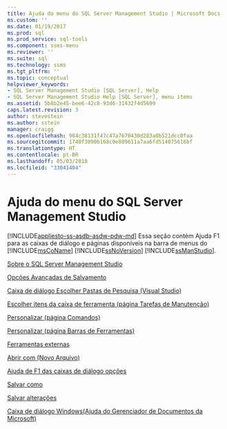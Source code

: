 ```yaml
---
title: Ajuda do menu do SQL Server Management Studio | Microsoft Docs
ms.custom: ''
ms.date: 01/19/2017
ms.prod: sql
ms.prod_service: sql-tools
ms.component: ssms-menu
ms.reviewer: ''
ms.suite: sql
ms.technology: ssms
ms.tgt_pltfrm: ''
ms.topic: conceptual
helpviewer_keywords:
- SQL Server Management Studio [SQL Server], Help
- SQL Server Management Studio Help [SQL Server], menu items
ms.assetid: 5b8b2e45-bee6-42c8-93d6-31432f4d5699
caps.latest.revision: 3
author: stevestein
ms.author: sstein
manager: craigg
ms.openlocfilehash: 984c38131f47c47a7670430d283a0b521dcc0faa
ms.sourcegitcommit: 1740f3090b168c0e809611a7aa6fd514075616bf
ms.translationtype: HT
ms.contentlocale: pt-BR
ms.lasthandoff: 05/03/2018
ms.locfileid: "33041404"
---
```

# <a name="sql-server-management-studio-menu-help"></a>Ajuda do menu do SQL Server Management Studio
[!INCLUDE[appliesto-ss-asdb-asdw-pdw-md](../../includes/appliesto-ss-asdb-asdw-pdw-md.md)]
Essa seção contém Ajuda F1 para as caixas de diálogo e páginas disponíveis na barra de menus do [!INCLUDE[msCoName](../../includes/msconame_md.md)] [!INCLUDE[ssNoVersion](../../includes/ssnoversion_md.md)] [!INCLUDE[ssManStudio](../../includes/ssmanstudio_md.md)].  
  
[Sobre o SQL Server Management Studio](../../ssms/menu-help/about-sql-server-management-studio.md)  
  
[Opções Avançadas de Salvamento](../../ssms/menu-help/advanced-save-options.md)  
  
[Caixa de diálogo Escolher Pastas de Pesquisa &#40;Visual Studio&#41;](../../ssms/menu-help/choose-search-folders-dialog-box-visual-studio.md)  
  
[Escolher itens da caixa de ferramenta &#40;página Tarefas de Manutenção&#41;](../../ssms/menu-help/choose-toolbox-items-maintenance-tasks-page.md)  
  
[Personalizar &#40;página Comandos&#41;](../../ssms/menu-help/customize-commands-page.md)  
  
[Personalizar &#40;página Barras de Ferramentas&#41;](../../ssms/menu-help/customize-toolbars-page.md)  
  
[Ferramentas externas](../../ssms/menu-help/external-tools.md)  
  
[Abrir com &#40;Novo Arquivo&#41;](../../ssms/menu-help/open-with-new-file.md)  
  
[Ajuda de F1 das caixas de diálogo opções](../../ssms/menu-help/options-dialog-boxes-f1-help.md)  
  
[Salvar como](../../ssms/menu-help/save-as.md)  
  
[Salvar alterações](../../ssms/menu-help/save-changes.md)  
  
[Caixa de diálogo Windows&#40;Ajuda do Gerenciador de Documentos da Microsoft&#41;](../../ssms/menu-help/windows-dialog-box-microsoft-document-explorer-help.md)  
  
